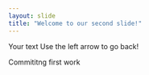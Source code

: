```yaml
---
layout: slide
title: "Welcome to our second slide!"
---
```

Your text
Use the left arrow to go back!

Commititng first work
